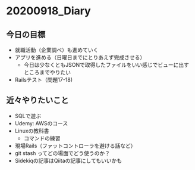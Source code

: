 # 20200918_Diary

## 今日の目標

- 就職活動（企業調べ）も進めていく
- アプリを進める（日曜日までにとりあえず完成させる）
  - 今日は少なくともJSONで取得したファイルをいい感じでビューに出すところまでやりたい
- Railsテスト（問題17-18)

## 近々やりたいこと

- SQLで遊ぶ
- Udemy: AWSのコース
- Linuxの教科書
  - コマンドの練習
- 現場Rails（ファットコントローラを避ける話など）
- git stash ってどの場面でどう使うのか？
- Sidekiqの記事はQiitaの記事にしてもいいかも


